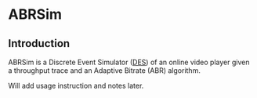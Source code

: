 # ABRSim
## Introduction
ABRSim is a Discrete Event Simulator ([DES](https://en.wikipedia.org/wiki/Discrete_event_simulation)) of an online video player given a throughput trace and an Adaptive Bitrate (ABR) algorithm. 

Will add usage instruction and notes later.
